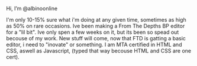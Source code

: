 Hi, I’m @albinoonline

I'm only 10-15% sure what i'm doing at any given time, sometimes as high as 50% on rare occasions. Ive been making a From The Depths BP editor for a "lil bit".
Ive only spen a few weeks on it, but its been so spead out becouse of my work. New stuff will come, now that FTD is gatting a basic editor, i need to "inovate" or something.
I am MTA certified in HTML and CSS, aswell as Javascript, (typed that way becouse HTML and CSS are one cert).

